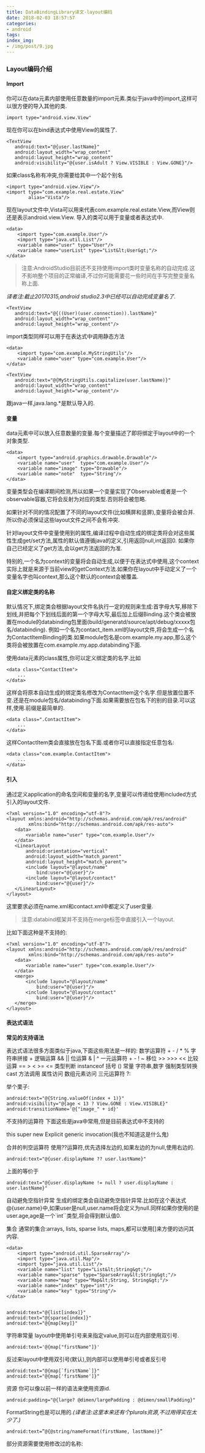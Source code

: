 ```yaml
---
title: DataBindingLibrary译文-layout编码
date: 2018-02-03 18:57:57
categories:
- android
tags:
index_img:
- /img/post/9.jpg
---
```

### Layout编码介绍
#### Import
你可以在data元素内部使用任意数量的import元素.类似于java中的import,这样可以很方便的导入其他的类.

```
import type="android.view.View"
```

现在你可以在bind表达式中使用View的属性了.

```
<TextView
   android:text="@{user.lastName}"
   android:layout_width="wrap_content"
   android:layout_height="wrap_content"
   android:visibility="@{user.isAdult ? View.VISIBLE : View.GONE}"/>
```

如果class名称有冲突,你需要给其中一个起个别名

```
<import type="android.view.View"/>
<import type="com.example.real.estate.View"
        alias="Vista"/>
```

现在layout文件中,Vista可以用来代表com.example.real.estate.View,而View则还是表示android.view.View.
导入的类可以用于变量或者表达式中.

```
<data>
    <import type="com.example.User"/>
    <import type="java.util.List"/>
    <variable name="user" type="User"/>
    <variable name="userList" type="List&lt;User&gt;"/>
</data>
```

>注意:AndroidStudio目前还不支持使用import类时变量名称的自动完成.这不影响整个项目的正常编译,不过你可能需要花一些时间在手写完整变量名称上面.

*译者注:截止20170315,android studio2.3中已经可以自动完成变量名了.*

```
<TextView
   android:text="@{((User)(user.connection)).lastName}"
   android:layout_width="wrap_content"
   android:layout_height="wrap_content"/>
```

import类型同样可以用于在表达式中调用静态方法

```
<data>
    <import type="com.example.MyStringUtils"/>
    <variable name="user" type="com.example.User"/>
</data>

<TextView
   android:text="@{MyStringUtils.capitalize(user.lastName)}"
   android:layout_width="wrap_content"
   android:layout_height="wrap_content"/>
```

跟java一样,java.lang.*是默认导入的.

#### 变量

data元素中可以放入任意数量的变量.每个变量描述了即将绑定于layout中的一个对象类型.

```
<data>
    <import type="android.graphics.drawable.Drawable"/>
    <variable name="user"  type="com.example.User"/>
    <variable name="image" type="Drawable"/>
    <variable name="note"  type="String"/>
</data>
```

变量类型会在编译期间检测,所以如果一个变量实现了Observable或者是一个observable容器,它将会反射为对应的类型.否则将会被忽略.

如果针对不同的情况配置了不同的layout文件(比如横屏和竖屏),变量将会被合并.所以你必须保证这些layout文件之间不会有冲突.

针对layout文件中变量使用到的属性,编译过程中自动生成的绑定类将会对这些属性生成get/set方法,属性的默认值遵循java的定义,引用返回null,int返回0.
如果你自己已经定义了get方法,会以get方法返回的为准.

特别的,一个名为context的变量将会自动生成,以便于在表达式中使用,这个context实际上就是来源于当前view的getContext方法.如果你在layout中手动定义了一个变量名字也叫context,那么这个默认的context会被覆盖.

#### 自定义绑定类的名称

默认情况下,绑定类会根据layout文件名执行一定的规则来生成:首字母大写,移除下划线,并把每个下划线后面的第一个字母大写,最后加上后缀Binding.这个类会被放置在module的databinding包里面(build/generatd/source/apt/debug/xxxxx包名/databinding).
例如一个名为contact_item.xml的layout文件,将会生成一个名为ContactItemBinding的类.如果module包名是com.example.my.app,那么这个类将会被放置在com.example.my.app.databinding下面.

使用data元素的class属性,你可以定义绑定类的名字.比如

```
<data class="ContactItem">
    ...
</data>
```

这样会将原本自动生成的绑定类名修改为ContactItem这个名字.但是放置位置不变.还是在module包名/databinding下面.如果需要放在包名下的别的目录.可以这样,使用.前缀是最简单的.

```
<data class=".ContactItem">
    ...
</data>
```

这样ContactItem类会直接放在包名下面.或者你可以直接指定任意包名:

```
<data class="com.example.ContactItem">
    ...
</data>
```

#### 引入

通过定义application的命名空间和变量的名字,变量可以传递给使用included方式引入的layout文件.

```
<?xml version="1.0" encoding="utf-8"?>
<layout xmlns:android="http://schemas.android.com/apk/res/android"
        xmlns:bind="http://schemas.android.com/apk/res-auto">
   <data>
       <variable name="user" type="com.example.User"/>
   </data>
   <LinearLayout
       android:orientation="vertical"
       android:layout_width="match_parent"
       android:layout_height="match_parent">
       <include layout="@layout/name"
           bind:user="@{user}"/>
       <include layout="@layout/contact"
           bind:user="@{user}"/>
   </LinearLayout>
</layout>
```

这里要求必须在name.xml和contact.xml中都定义了user变量.

>注意:databind框架并不支持在merge标签中直接引入一个layout.

比如下面这种是不支持的:

```
<?xml version="1.0" encoding="utf-8"?>
<layout xmlns:android="http://schemas.android.com/apk/res/android"
        xmlns:bind="http://schemas.android.com/apk/res-auto">
   <data>
       <variable name="user" type="com.example.User"/>
   </data>
   <merge>
       <include layout="@layout/name"
           bind:user="@{user}"/>
       <include layout="@layout/contact"
           bind:user="@{user}"/>
   </merge>
</layout>
```

#### 表达式语法

**常见的支持语法**

表达式语法很多方面类似于java,下面这些用法是一样的:
数学运算符 + - / * %
字符串拼接 +
逻辑运算 && ||
位运算 & | ^
一元运算符 + - ! ~
移位 >> >>> <<
比较运算 == > < >= <=
类型判断 instanceof
括号 ()
常量 字符串,数字
强制类型转换 cast
方法调用
属性访问
数组元素访问
三元运算符 ?:

举个栗子:

```
android:text="@{String.valueOf(index + 1)}"
android:visibility="@{age < 13 ? View.GONE : View.VISIBLE}"
android:transitionName='@{"image_" + id}'
```
不支持的运算符
下面这些是java中常用,但是目前表达式中不支持的

this
super
new
Explicit generic invocation(我也不知道这是什么鬼)

合并的判空运算符
使用??运算符,优先选择左边的,如果左边的为null,使用右边的.
```
android:text="@{user.displayName ?? user.lastName}"
```
上面的等价于
```
android:text="@{user.displayName != null ? user.displayName : user.lastName}"
```
自动避免空指针异常
生成的绑定类会自动避免空指针异常.比如在这个表达式@{user.name}中,如果user是null,user.name将会定义为null.同样如果你使用的是user.age,age是一个`int``类型,将会得到默认值0.

集合
通常的集合:arrays, lists, sparse lists, maps,都可以使用[]来方便的访问其内容.

```
<data>
    <import type="android.util.SparseArray"/>
    <import type="java.util.Map"/>
    <import type="java.util.List"/>
    <variable name="list" type="List&lt;String&gt;"/>
    <variable name="sparse" type="SparseArray&lt;String&gt;"/>
    <variable name="map" type="Map&lt;String, String&gt;"/>
    <variable name="index" type="int"/>
    <variable name="key" type="String"/>
</data>


android:text="@{list[index]}"
android:text="@{sparse[index]}"
android:text="@{map[key]}"
```
字符串常量
layout中使用单引号来来指定value,则可以在内部使用双引号.

```
android:text='@{map["firstName"]}'
```
反过来layout中使用双引号(默认),则内部可以使用单引号或者反引号

```
android:text="@{map[`firstName`]}"
android:text="@{map['firstName']}"
```
资源
你可以像以前一样的语法来使用资源id.

```
android:padding="@{large? @dimen/largePadding : @dimen/smallPadding}"
```
FormatString也是可以用的.*(译者注:这里本来还有个plurals资源,不过用得实在太少了.)*

```
android:text=”@{@string/nameFormat(firstName, lastName)}”
```
部分资源需要使用修改过的名称: